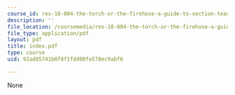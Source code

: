```yaml
---
course_id: res-18-004-the-torch-or-the-firehose-a-guide-to-section-teaching-spring-2009
description: ''
file_location: /coursemedia/res-18-004-the-torch-or-the-firehose-a-guide-to-section-teaching-spring-2009/92ad85741b0f8f1fdd00fe578ec9abf6_index.pdf
file_type: application/pdf
layout: pdf
title: index.pdf
type: course
uid: 92ad85741b0f8f1fdd00fe578ec9abf6

---
```

None